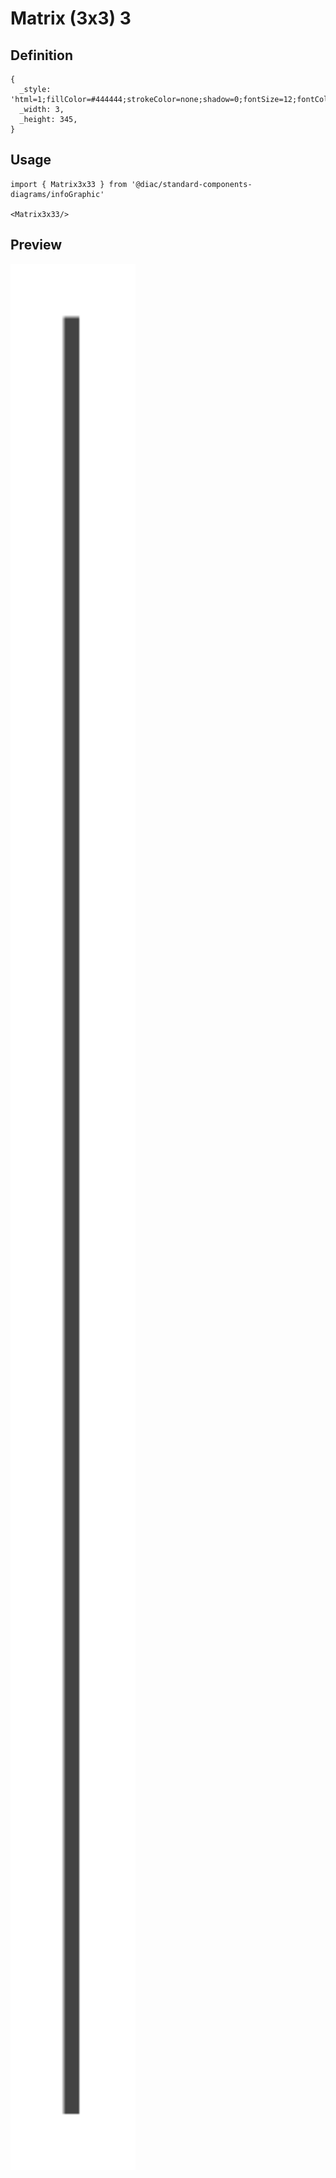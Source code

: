 # Matrix (3x3) 3

## Definition

```
{
  _style: 'html=1;fillColor=#444444;strokeColor=none;shadow=0;fontSize=12;fontColor=#FFFFFF;align=center;fontStyle=0;whiteSpace=wrap;rounded=0;',
  _width: 3,
  _height: 345,
}
```

## Usage

```
import { Matrix3x33 } from '@diac/standard-components-diagrams/infoGraphic'

<Matrix3x33/>
```

## Preview

<img src="./matrix-3x3-3.png" width="200"/>
